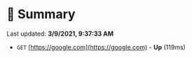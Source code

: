 # 📖 Summary
Last updated: **3/9/2021, 9:37:33 AM**

- `GET` [https://google.com](https://google.com) - **Up** (119ms)
